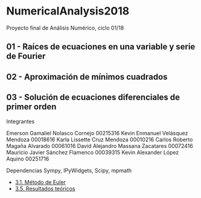# NumericalAnalysis2018
Proyecto final de Análisis Numérico, ciclo 01/18

## 01 - Raíces de ecuaciones en una variable y serie de Fourier

## 02 - Aproximación de mínimos cuadrados

## 03 - Solución de ecuaciones diferenciales de primer orden

Integrantes


Emerson Gamaliel Nolasco Cornejo 00215316
Kevin Enmanuel Velásquez Mendoza 00018616
Karla Lissette Cruz Mendoza 00010216
Carlos Roberto Magaña Alvarado 00061016
David Alejandro Massana Zacatares 00072416
Mauricio Javier Sánchez Flamenco 00039315
Kevin Alexander López Aquino 00251716

Dependencias
Sympy, IPyWidgets, Scipy, mpmath

* [3.1. Método de Euler](https://nbviewer.jupyter.org/github/00251716/NumericalAnalysis2018/blob/master/03-EcuacioneDiferencialesOrdinarias/3.1.M%C3%A9todoDeEuler.ipynb)
* [3.5. Resultados teóricos](https://nbviewer.jupyter.org/github/00251716/NumericalAnalysis2018/blob/master/03-EcuacioneDiferencialesOrdinarias/ResultadosTe%C3%B3ricos.ipynb)

